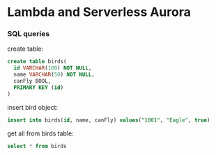 # Lambda and Serverless Aurora

### SQL queries
create table:
```SQL
create table birds(
  id VARCHAR(100) NOT NULL,
  name VARCHAR(50) NOT NULL,
  canFly BOOL,
  PRIMARY KEY (id)
)
```

insert bird object:
```SQL
insert into birds(id, name, canFly) values("1001", "Eagle", true)
```

get all from birds table:
```SQL
select * from birds
```
